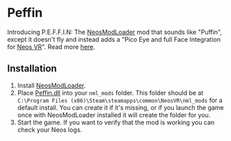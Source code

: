 # Peffin

Introducing P.E.F.F.I.N: The [NeosModLoader](https://github.com/zkxs/NeosModLoader) mod that sounds like "Puffin", except it doesn't fly and instead adds a "Pico Eye and full Face Integration for [Neos VR](https://neos.com/)". Read more [here](https://www.picoxr.com/global/products/pico4).

## Installation
1. Install [NeosModLoader](https://github.com/zkxs/NeosModLoader).
1. Place [Peffin.dll](https://github.com/dfgHiatus/Peffin/releases/latest) into your `nml_mods` folder. This folder should be at `C:\Program Files (x86)\Steam\steamapps\common\NeosVR\nml_mods` for a default install. You can create it if it's missing, or if you launch the game once with NeosModLoader installed it will create the folder for you.
1. Start the game. If you want to verify that the mod is working you can check your Neos logs.
